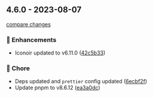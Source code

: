 ## 4.6.0 - 2023-08-07

[compare changes](https://github.com/indaco/svelte-iconoir/compare/v4.5.0...4.6.0)

### 🚀 Enhancements

- Iconoir updated to v6.11.0 ([42c5b33](https://github.com/indaco/svelte-iconoir/commit/42c5b33))

### 🏡 Chore

- Deps updated and `prettier` config updated ([6ecbf2f](https://github.com/indaco/svelte-iconoir/commit/6ecbf2f))
- Update pnpm to v8.6.12 ([ea3a0dc](https://github.com/indaco/svelte-iconoir/commit/ea3a0dc))
